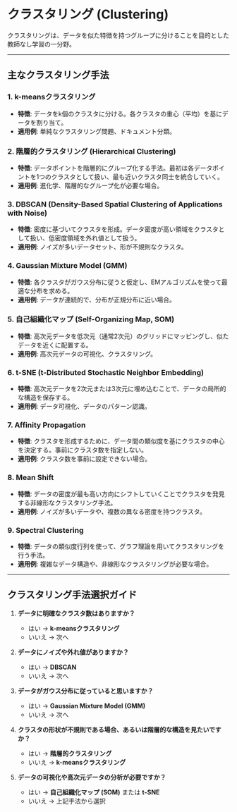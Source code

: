 # クラスタリング (Clustering)

クラスタリングは、データを似た特徴を持つグループに分けることを目的とした教師なし学習の一分野。

---

## 主なクラスタリング手法

### 1. k-meansクラスタリング
- **特徴**: データをk個のクラスタに分ける。各クラスタの重心（平均）を基にデータを割り当て。
- **適用例**: 単純なクラスタリング問題、ドキュメント分類。

### 2. 階層的クラスタリング (Hierarchical Clustering)
- **特徴**: データポイントを階層的にグループ化する手法。最初は各データポイントを1つのクラスタとして扱い、最も近いクラスタ同士を統合していく。
- **適用例**: 進化学、階層的なグループ化が必要な場合。

### 3. DBSCAN (Density-Based Spatial Clustering of Applications with Noise)
- **特徴**: 密度に基づいてクラスタを形成。データ密度が高い領域をクラスタとして扱い、低密度領域を外れ値として扱う。
- **適用例**: ノイズが多いデータセット、形が不規則なクラスタ。

### 4. Gaussian Mixture Model (GMM)
- **特徴**: 各クラスタがガウス分布に従うと仮定し、EMアルゴリズムを使って最適な分布を求める。
- **適用例**: データが連続的で、分布が正規分布に近い場合。

### 5. 自己組織化マップ (Self-Organizing Map, SOM)
- **特徴**: 高次元データを低次元（通常2次元）のグリッドにマッピングし、似たデータを近くに配置する。
- **適用例**: 高次元データの可視化、クラスタリング。

### 6. t-SNE (t-Distributed Stochastic Neighbor Embedding)
- **特徴**: 高次元データを2次元または3次元に埋め込むことで、データの局所的な構造を保存する。
- **適用例**: データ可視化、データのパターン認識。

### 7. Affinity Propagation
- **特徴**: クラスタを形成するために、データ間の類似度を基にクラスタの中心を決定する。事前にクラスタ数を指定しない。
- **適用例**: クラスタ数を事前に設定できない場合。

### 8. Mean Shift
- **特徴**: データの密度が最も高い方向にシフトしていくことでクラスタを発見する非線形なクラスタリング手法。
- **適用例**: ノイズが多いデータや、複数の異なる密度を持つクラスタ。

### 9. Spectral Clustering
- **特徴**: データの類似度行列を使って、グラフ理論を用いてクラスタリングを行う手法。
- **適用例**: 複雑なデータ構造や、非線形なクラスタリングが必要な場合。

---

## クラスタリング手法選択ガイド

1. **データに明確なクラスタ数はありますか？**
   - はい → **k-meansクラスタリング**
   - いいえ → 次へ

2. **データにノイズや外れ値がありますか？**
   - はい → **DBSCAN**
   - いいえ → 次へ

3. **データがガウス分布に従っていると思いますか？**
   - はい → **Gaussian Mixture Model (GMM)**
   - いいえ → 次へ

4. **クラスタの形状が不規則である場合、あるいは階層的な構造を見たいですか？**
   - はい → **階層的クラスタリング**
   - いいえ → **k-meansクラスタリング**

5. **データの可視化や高次元データの分析が必要ですか？**
   - はい → **自己組織化マップ (SOM)** または **t-SNE**
   - いいえ → 上記手法から選択
